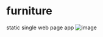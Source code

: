 # furniture
static single web page app
![image](https://github.com/salmaayad0/furniture/assets/117774174/621e1814-7084-4798-9164-3bfd1d5921d7)
